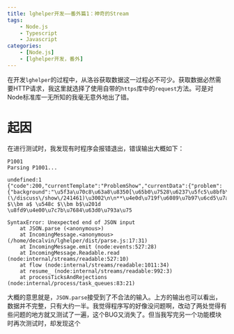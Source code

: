```yaml
---
title: lghelper开发——番外篇1：神奇的Stream
tags: 
	- Node.js
	- Typescript
	- Javascript
categories:
	- [Node.js]
	- [lghelper开发，番外]
---
```

在开发`lghelper`的过程中，从洛谷获取数据这一过程必不可少。获取数据必然需要HTTP请求，我这里就选择了使用自带的`https`库中的`request`方法。可是对Node标准库一无所知的我毫无意外地出了错。

# 起因
在进行测试时，我发现有时程序会报错退出，错误输出大概如下：
```plaintext
P1001
Parsing P1001...

undefined:1
{"code":200,"currentTemplate":"ProblemShow","currentData":{"problem":{"background":"\u5f3a\u70c8\u63a8\u8350[\u65b0\u7528\u6237\u5fc5\u8bfb\u5e16](\/discuss\/show\/241461)\u3002\n\n**\u4e0d\u719f\u6089\u7b97\u6cd5\u7ade\u8d5b\u7684\u9009\u624b\u8bf7\u770b\u8fd9\u91cc\uff1a**\n\n\u7b97\u6cd5\u7ade\u8d5b\u4e2d\u8981\u6c42\u7684\u8f93\u51fa\u683c\u5f0f\u4e2d\uff0c**\u4e0d\u80fd\u6709\u591a\u4f59\u7684\u5185\u5bb9**\uff0c**\u8fd9\u4e5f\u5305\u62ec\u4e86\u201c\u8bf7\u8f93\u5165\u6574\u6570 $\\bm a$ \u548c $\\bm b$\u201d \u8fd9\u4e00\u7c7b\u7684\u63d0\u793a\u75

SyntaxError: Unexpected end of JSON input
    at JSON.parse (<anonymous>)
    at IncomingMessage.<anonymous> (/home/decalvin/lghelper/dist/parse.js:17:31)
    at IncomingMessage.emit (node:events:527:28)
    at IncomingMessage.Readable.read (node:internal/streams/readable:527:10)
    at flow (node:internal/streams/readable:1011:34)
    at resume_ (node:internal/streams/readable:992:3)
    at processTicksAndRejections (node:internal/process/task_queues:83:21)
```

大概的意思就是，`JSON.parse`接受到了不合法的输入。上方的输出也可以看出，数据并不完整，只有大约一半。我觉得程序写的好像没问题啊，改动了两处觉得有些问题的地方就又测试了一遍，这个BUG又消失了。但当我写完另一个功能模块时再次测试时，却发现这个